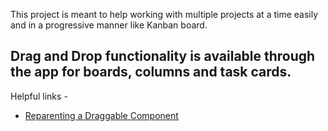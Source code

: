 This project is meant to help working with multiple projects at a time easily and in a progressive manner like Kanban board.

## Drag and Drop functionality is available through the app for boards, columns and task cards.

Helpful links - 
- [Reparenting a Draggable Component](https://github.com/atlassian/react-beautiful-dnd/blob/master/docs/guides/reparenting.md)

